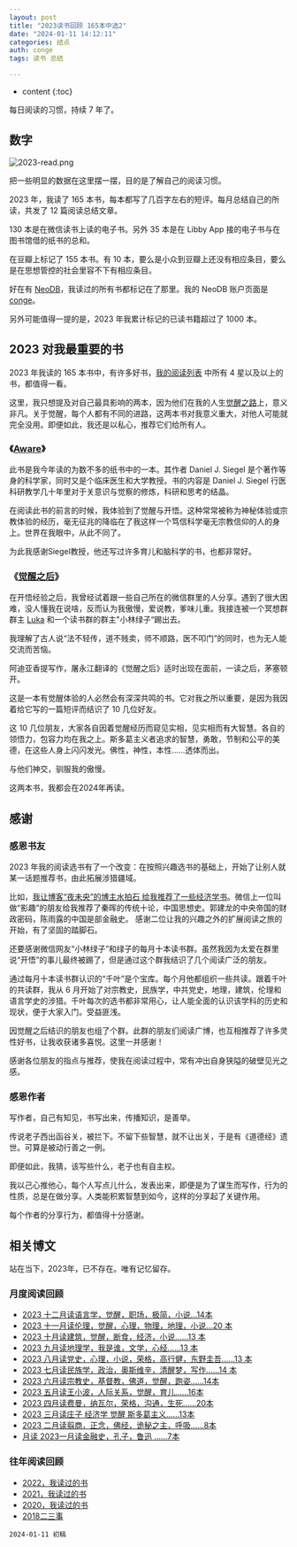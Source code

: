```yaml
---
layout: post
title: "2023读书回顾 165本中选2"
date: "2024-01-11 14:12:11"
categories: 结点
auth: conge
tags: 读书 总结

---
```

* content
{:toc}

每日阅读的习惯，持续 7 年了。




## 数字

![2023-read.png](https://s2.loli.net/2024/01/12/gVRoMW5P7wzTiIx.png)

把一些明显的数据在这里摆一摆，目的是了解自己的阅读习惯。

2023 年，我读了 165 本书，每本都写了几百字左右的短评。每月总结自己的所读，共发了 12 篇阅读总结文章。

130 本是在微信读书上读的电子书。另外 35 本是在 Libby App 接的电子书与在图书馆借的纸书的总和。

在豆瓣上标记了 155 本书。有 10 本，要么是小众到豆瓣上还没有相应条目，要么是在思想管控的社会里容不下有相应条目。

好在有 [NeoDB](https://neodb.social)，我读过的所有书都标记在了那里。我的 NeoDB 账户页面是 [conge](https://neodb.social/users/conge/)。

另外可能值得一提的是，2023 年我累计标记的已读书籍超过了 1000 本。

## 2023 对我最重要的书

2023 年我读的 165 本书中，有许多好书，[我的阅读列表](https://conge.livingwithfcs.org/books/) 中所有 4 星以及以上的书，都值得一看。

这里，我只想提及对自己最具影响的两本，因为他们在我的人生[觉醒之路](https://www.v2ex.com/t/922439)上，意义非凡。关于觉醒，每个人都有不同的进路，这两本书对我意义重大，对他人可能就完全没用。即便如此，我还是以私心，推荐它们给所有人。

### 《[Aware](https://neodb.social/@conge@neodb.social/posts/257527121522672536/)》

此书是我今年读的为数不多的纸书中的一本。其作者 Daniel J. Siegel 是个著作等身的科学家，同时又是个临床医生和大学教授。书的内容是 Daniel J. Siegel 行医科研教学几十年里对于关意识与觉察的修炼，科研和思考的结晶。

在阅读此书的前言的时候，我体验到了觉醒与开悟。这种常常被称为神秘体验或宗教体验的经历，毫无征兆的降临在了我这样一个笃信科学毫无宗教信仰的人的身上。世界在我眼中，从此不同了。

为此我感谢Siegel教授，他还写过许多育儿和脑科学的书，也都非常好。

### 《[觉醒之后](https://c.im/@conge/111265970684433300)》

在开悟经验之后，我曾经试着跟一些自己所在的微信群里的人分享。遇到了很大困难，没人懂我在说啥，反而认为我傲慢，爱说教，爹味儿重。我接连被一个冥想群群主 [Luka](https://conge.livingwithfcs.org/2023/05/21/to-luka/) 和一个读书群的群主"小林绿子“踢出去。

我理解了古人说“法不轻传，道不贱卖，师不顺路，医不叩门”的同时，也为无人能交流而苦恼。

阿迪亚香提写作，屠永江翻译的《觉醒之后》适时出现在面前，一读之后，茅塞顿开。

这是一本有觉醒体验的人必然会有深深共鸣的书。它对我之所以重要，是因为我因着给它写的一篇短评而结识了 10 几位好友。

这 10 几位朋友，大家各自因着觉醒经历而窥见实相，见实相而有大智慧。各自的领悟力，包容力均在我之上。斯多葛主义者追求的智慧，勇敢，节制和公平的美德，在这些人身上闪闪发光。佛性，神性，本性……透体而出。

与他们神交，驯服我的傲慢。

这两本书，我都会在2024年再读。

## 感谢

### 感恩书友

2023 年我的阅读选书有了一个改变：在按照兴趣选书的基础上，开始了让别人就某一话题推荐书，由此拓展涉猎疆域。

比如，[我让博客“夜未央”的博主水拍石 给我推荐了一些经济学书](https://www.savouer.com/7543.html/comment-page-1/#comment-2227)。微信上一位叫做“影趣”的朋友给我推荐了秦晖的传统十论，中国思想史。郭建龙的中央帝国的财政密码，陈雨露的中国是部金融史。 感谢二位让我的兴趣之外的扩展阅读之旅的开始，有了坚固的踏脚石。

还要感谢微信网友“小林绿子”和绿子的每月十本读书群。虽然我因为太爱在群里说“开悟”的事儿最终被踢了，但是通过这个群我结识了几个阅读广泛的朋友。

通过每月十本读书群认识的“千叶”是个宝库。每个月他都组织一些共读。跟着千叶的共读群，我从 6 月开始了对宗教史，民族学，中共党史，地理，建筑，伦理和语言学史的涉猎。千叶每次的选书都非常用心，让人能全面的认识该学科的历史和现状，便于大家入门。受益匪浅。

因觉醒之后结识的朋友也组了个群。此群的朋友们阅读广博，也互相推荐了许多灵性好书，让我收获诸多喜悦。这里一并感谢！

感谢各位朋友的指点与推荐，使我在阅读过程中，常有冲出自身狭隘的破壁见光之感。

### 感恩作者

写作者，自己有知见，书写出来，传播知识，是善举。

传说老子西出函谷关，被拦下。不留下些智慧，就不让出关，于是有《道德经》遗世。可算是被动行善之一例。

即便如此，我猜，该写些什么，老子也有自主权。

我以己心推他心，每个人写点儿什么，发表出来，即便是为了谋生而写作，行为的性质，总是在做分享。人类能积累智慧到如今，这样的分享起了关键作用。

每个作者的分享行为，都值得十分感谢。

## 相关博文

站在当下，2023年，已不存在。唯有记忆留存。

### 月度阅读回顾

* [2023 十二月读语言学，觉醒，职场，极简，小说…14本](https://conge.livingwithfcs.org/2024/01/05/reading_summary/) 
* [2023 十一月读伦理，觉醒，心理，物理，地理，小说…20 本](https://conge.livingwithfcs.org/2023/12/13/reading_summary/) 
* [2023 十月读建筑，觉醒，断食，经济，小说……13 本](https://conge.livingwithfcs.org/2023/11/02/reading_summary/) 
* [2023 九月读地理学，我是谁，文学，心经……13 本](https://conge.livingwithfcs.org/2023/10/04/reading_summary/) 
* [2023 八月读党史，心理，小说，荣格，高行健，东野圭吾……13 本](https://conge.livingwithfcs.org/2023/09/06/reading_summary/) 
* [2023 七月读民族学，政治，奥斯维辛，清醒梦，写作……14 本](https://conge.livingwithfcs.org/2023/08/07/reading_summary/) 
* [2023 六月读宗教史，基督教，佛道，觉醒，跑姿……14本](https://conge.livingwithfcs.org/2023/07/04/reading_summary/) 
* [2023 五月读王小波，人际关系，觉醒，育儿……16本](https://conge.livingwithfcs.org/2023/05/31/reading_summary/) 
* [2023 四月读费曼，纳瓦尔，荣格，沟通，生死……20本](https://conge.livingwithfcs.org/2023/05/04/reading_summary/) 
* [2023 三月读庄子 经济学 觉醒 斯多葛主义……13本](https://conge.livingwithfcs.org/2023/04/04/reading_summary/) 
* [2023 二月读翦商，正念，佛经，诡秘之主，呼吸……8本](https://conge.livingwithfcs.org/2023/03/01/reading_summary/) 
* [月读 2023一月读金融史，孔子，鲁迅 ……7本](https://conge.livingwithfcs.org/2023/01/31/reading_summary/)

### 往年阅读回顾

* [2022，我读过的书](https://conge.livingwithfcs.org/2023/01/03/review-books-2022/)
* [2021，我读过的书](https://conge.livingwithfcs.org/2021/12/31/review-books-I-read-in-2021/) 
* [2020，我读过的书](https://conge.livingwithfcs.org/2021/01/02/books-I-read-in-2020/) 
* [2018二三事](https://conge.livingwithfcs.org/2019/01/01/2018-er-san-shi/) 




```
2024-01-11 初稿
```
